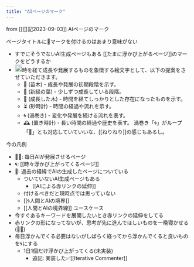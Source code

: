 ```yaml
---
title: "AIページのマーク"
---
```


from [[日記2023-09-03]]
AIページのマーク

ページタイトルに🤖マークを付けるのはあまり意味がない
- すでにそうでないAI生成ページもある
[[たまに浮かび上がるページ]]のマークをどうするか
- <img src='https://scrapbox.io/api/pages/nishio/gpt/icon' alt='gpt.icon' height="19.5"/>時を経て成長や発展するものを象徴する絵文字として、以下の提案をさせていただきます。
    - 🌱 (苗木) - 成長や発展の初期段階を示す。
    - 🌿 (新緑の葉) - 少しずつ成長している段階。
    - 🌳 (成長した木) - 時間を経てしっかりとした存在になったものを示す。
    - ⏳ (砂時計) - 時間の経過や流れを示す。
    - 🌀 (渦巻き) - 変化や発展を続ける流れを表す。
    - 🕰️ (置き時計) - 長い時間の経過や歴史を表す。
渦巻き「🌀」がループ「🔁」とも対応していていいな、[[ねりねり]]の感じもあるし。

今の凡例
- 🤖🔁: 毎日AIが発展させるページ
- 🌀: [[時々浮かび上がってくるページ]]
- 🤖: 過去の経緯でAIの生成したページについている
    - ついていないAI生成ページもある
        - [[AIによる赤リンクの延伸]]
    - 付けるべきだと現時点では思っていない
    - [[🌀人間とAIの境界]]
    - [[人間とAIの境界線]]
ユースケース
- 今すぐあるキーワードを展開したいとき赤リンクの延伸をしてる
- 赤リンクの形になってないが、思考が先に進んでほしいものを一晩寝かせる(🤖🔁)
- 毎日浮かんでくる必要はないがしばらく経ってから浮かんでくると良いものを🌀にする
    - 1日1個だけ浮かび上がってくる(未実装)
        - 追記: 実装した✅[[Iterative Commenter]]

